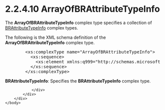 <html dir="LTR" xmlns:mshelp="http://msdn.microsoft.com/mshelp" xmlns:ddue="http://ddue.schemas.microsoft.com/authoring/2003/5" xmlns:xlink="http://www.w3.org/1999/xlink" xmlns:tool="http://www.microsoft.com/tooltip">
    <head>
        <meta http-equiv="Content-Type" content="text/html; CHARSET=utf-8"></meta>
        <meta name="save" content="history"></meta>
        <title>2.2.4.10 ArrayOfBRAttributeTypeInfo</title>
        <xml>
            <mshelp:toctitle title="2.2.4.10 ArrayOfBRAttributeTypeInfo"></mshelp:toctitle>
            <mshelp:rltitle title="[MS-SSMDSWS-15]: ArrayOfBRAttributeTypeInfo"></mshelp:rltitle>
            <mshelp:keyword index="A" term="bab752e8-12d1-45b1-a558-6ac46c12a40e"></mshelp:keyword>
            <mshelp:attr name="DCSext.ContentType" value="open specification"></mshelp:attr>
            <mshelp:attr name="AssetID" value="bab752e8-12d1-45b1-a558-6ac46c12a40e"></mshelp:attr>
            <mshelp:attr name="TopicType" value="kbRef"></mshelp:attr>
            <mshelp:attr name="DCSext.Title" value="[MS-SSMDSWS-15]: ArrayOfBRAttributeTypeInfo" />
        </xml>
    </head>
    <body>
        <div id="header">
            <h1 class="heading">2.2.4.10 ArrayOfBRAttributeTypeInfo</h1>
        </div>
        <div id="mainSection">
            <div id="mainBody">
                <div id="allHistory" class="saveHistory"></div>
                <div id="sectionSection0" class="section" name="collapseableSection">
                    

<p>The <b>ArrayOfBRAttributeTypeInfo</b> complex type specifies
a collection of <a href="cf6be93f-a301-470c-8dc8-29cbd79e70d5.md">BRAttributeTypeInfo</a>
complex types.</p>

<p>The following is the XML schema definition of the <b>ArrayOfBRAttributeTypeInfo</b>
complex type.</p>

<dl>
<dd>
<div><pre>   &lt;xs:complexType name=&quot;ArrayOfBRAttributeTypeInfo&quot;&gt;
     &lt;xs:sequence&gt;
       &lt;xs:element xmlns:q999=&quot;http://schemas.microsoft.com/sqlserver/masterdataservices/2009/09&quot; minOccurs=&quot;0&quot; maxOccurs=&quot;unbounded&quot; name=&quot;BRAttributeTypeInfo&quot; nillable=&quot;true&quot; type=&quot;q999:BRAttributeTypeInfo&quot; xmlns:xs=&quot;http://www.w3.org/2001/XMLSchema&quot; /&gt;
     &lt;/xs:sequence&gt;
   &lt;/xs:complexType&gt;
</pre></div>
</dd></dl>

<p><b>BRAttributeTypeInfo</b>: Specifies the <b>BRAttributeTypeInfo</b>
complex type.</p>


                </div>
            </div>
        </div>
    </body>
</html>